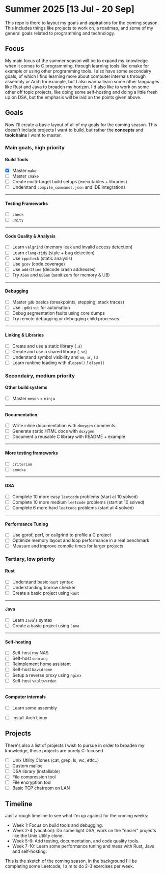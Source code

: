 # Summer 2025 [13 Jul - 20 Sep]

This repo is there to layout my goals and aspirations for the coming season.
This includes things like projects to work on, a roadmap, and some of my general goals related to programming and technology.

## Focus

My main focus of the summer season will be to expand my knowledge when it comes to C programming, through learning tools like cmake for example or using other programming tools.
I also have some secondairy goals, of which I find learning more about computer internals through assembly or Arch for example, but I also wanna learn some other languages like Rust and Java to broaden my horizon.
I'd also like to work on some other off topic projects, like doing some self-hosting and doing a little fresh up on DSA, but the emphasis will be laid on the points given above.

## Goals

Now I'll create a basic layout of all of my goals for the coming season. This doesn't include projects I want to build, but rather the **concepts** and **toolchains** I want to master.

### Main goals, high priority

#### Build Tools
- [x] Master `make`
- [ ] Master `cmake`
- [ ] Create multi-target build setups (executables + libraries)
- [ ] Understand `compile_commands.json` and IDE integrations

---

#### Testing Frameworks
- [ ] `check`
- [ ] `unity`

---

#### Code Quality & Analysis
- [ ] Learn `valgrind` (memory leak and invalid access detection)
- [ ] Learn `clang-tidy` (style + bug detection)
- [ ] Use `cppcheck` (static analysis)
- [ ] Use `gcov` (code coverage)
- [ ] Use `addr2line` (decode crash addresses)
- [ ] Try `ASan` and `UBSan` (sanitizers for memory & UB)

---

#### Debugging
- [ ] Master `gdb` basics (breakpoints, stepping, stack traces)
- [ ] Use `.gdbinit` for automation
- [ ] Debug segmentation faults using core dumps
- [ ] Try remote debugging or debugging child processes

---

#### Linking & Libraries
- [ ] Create and use a static library (`.a`)
- [ ] Create and use a shared library (`.so`)
- [ ] Understand symbol visibility and `nm`, `ar`, `ld`
- [ ] Learn runtime loading with `dlopen()` / `dlsym()`

### Secondairy, medium priority

#### Other build systems
- [ ] Master `meson` + `ninja`

---

#### Documentation
- [ ] Write inline documentation with `doxygen` comments
- [ ] Generate static HTML docs with `doxygen`
- [ ] Document a reusable C library with README + example

---

#### More testing frameworks
- [ ] `criterion`
- [ ] `cmocka`

---

#### DSA
- [ ] Complete 10 more easy `leetcode` problems (start at 10 solved)
- [ ] Complete 10 more medium `leetcode` problems (start at 10 solved)
- [ ] Complete 6 more hard `leetcode` problems (start at 4 solved)

---

#### Performance Tuning
- [ ] Use gprof, perf, or callgrind to profile a C project
- [ ] Optimize memory layout and loop performance in a real benchmark
- [ ] Measure and improve compile times for larger projects

### Tertiary, low priority

#### Rust
- [ ] Understand basic `Rust` syntax
- [ ] Understanding borrow checker
- [ ] Create a basic project using `Rust`

---

#### Java
- [ ] Learn `Java`'s syntax
- [ ] Create a basic project using `Java`

---

#### Self-hosting
- [ ] Self-host my NAS
- [ ] Self-host `searxng`
- [ ] Reimplement home assistant
- [ ] Self-host `Navidrome`
- [ ] Setup a reverse proxy using `nginx`
- [ ] Self-host `vaultwarden`

---

#### Computer internals
- [ ] Learn some assembly
- [ ] Install Arch Linux


## Projects

There's also a list of projects I wish to pursue in order to broaden my knowledge, these projects are purely C-focused

- [ ] Unix Utility Clones (cat, grep, ls, wc, etfc..)
- [ ] Custom malloc
- [ ] DSA library (installable)
- [ ] File compression tool
- [ ] File encryption tool
- [ ] Basic TCP chatroom on LAN

## Timeline
Just a rough timeline to see what I'm up against for the coming weeks:

- Week 1: Focus on build tools and debugging.
- Week 2-4 (vacation): Do some light DSA, work on the "easier" projects like the Unix Utility clone.
- Week 5-6: Add testing, documentation, and code quality tools.
- Week 7-10: Learn some performance tuning and mess with Rust, Java and self-hosting.

This is the sketch of the coming season, in the background I'll be completing some Leetcode, I aim to do 2-3 exercises per week.

